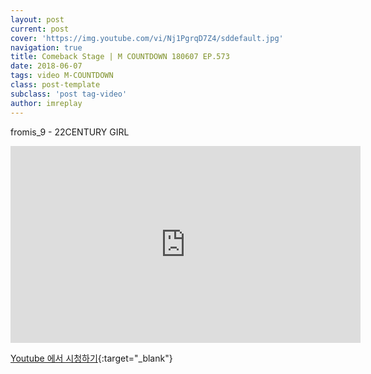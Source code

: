 ```yaml
---
layout: post
current: post
cover: 'https://img.youtube.com/vi/Nj1PgrqD7Z4/sddefault.jpg'
navigation: true
title: Comeback Stage | M COUNTDOWN 180607 EP.573
date: 2018-06-07
tags: video M-COUNTDOWN
class: post-template
subclass: 'post tag-video'
author: imreplay
---
```



fromis_9 - 22CENTURY GIRL

<iframe width="560" height="315" src="https://www.youtube.com/embed/Nj1PgrqD7Z4?rel=0" frameborder="0" allow="autoplay; encrypted-media" allowfullscreen></iframe>


[Youtube 에서 시청하기](https://www.youtube.com/watch?v=Nj1PgrqD7Z4){:target="_blank"}